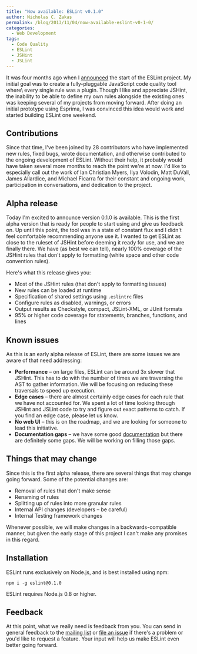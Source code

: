 ```yaml
---
title: "Now available: ESLint v0.1.0"
author: Nicholas C. Zakas
permalink: /blog/2013/11/04/now-available-eslint-v0-1-0/
categories:
  - Web Development
tags:
  - Code Quality
  - ESLint
  - JSHint
  - JSLint
---
```

It was four months ago when I [announced][1] the start of the ESLint project. My initial goal was to create a fully-pluggable JavaScript code quality tool where\ every single rule was a plugin. Though I like and appreciate JSHint, the inability to be able to define my own rules alongside the existing ones was keeping several of my projects from moving forward. After doing an initial prototype using Esprima, I was convinced this idea would work and started building ESLint one weekend. 

## Contributions

Since that time, I've been joined by 28 contributors who have implemented new rules, fixed bugs, wrote documentation, and otherwise contributed to the ongoing development of ESLint. Without their help, it probably would have taken several more months to reach the point we're at now. I'd like to especially call out the work of Ian Christian Myers, Ilya Volodin, Matt DuVall, James Allardice, and Michael Ficarra for their constant and ongoing work, participation in conversations, and dedication to the project.

## Alpha release

Today I'm excited to announce version 0.1.0 is available. This is the first alpha version that is ready for people to start using and give us feedback on. Up until this point, the tool was in a state of constant flux and I didn't feel comfortable recommending anyone use it. I wanted to get ESLint as close to the ruleset of JSHint before deeming it ready for use, and we are finally there. We have (as best we can tell), nearly 100% coverage of the JSHint rules that don't apply to formatting (white space and other code convention rules). 

Here's what this release gives you:

  * Most of the JSHint rules (that don't apply to formatting issues)
  * New rules can be loaded at runtime
  * Specification of shared settings using `.eslintrc` files
  * Configure rules as disabled, warnings, or errors
  * Output results as Checkstyle, compact, JSLint-XML, or JUnit formats
  * 95% or higher code coverage for statements, branches, functions, and lines

## Known issues

As this is an early alpha release of ESLint, there are some issues we are aware of that need addressing:

  * **Performance** &#8211; on large files, ESLint can be around 3x slower that JSHint. This has to do with the number of times we are traversing the AST to gather information. We will be focusing on reducing these traversals to speed up execution.
  * **Edge cases** &#8211; there are almost certainly edge cases for each rule that we have not accounted for. We spent a lot of time looking through JSHint and JSLint code to try and figure out exact patterns to catch. If you find an edge case, please let us know.
  * **No web UI** &#8211; this is on the roadmap, and we are looking for someone to lead this initiative.
  * **Documentation gaps** &#8211; we have some good [documentation][2] but there are definitely some gaps. We will be working on filling those gaps.

## Things that may change

Since this is the first alpha release, there are several things that may change going forward. Some of the potential changes are:

  * Removal of rules that don't make sense
  * Renaming of rules
  * Splitting up of rules into more granular rules
  * Internal API changes (developers &#8211; be careful)
  * Internal Testing framework changes

Whenever possible, we will make changes in a backwards-compatible manner, but given the early stage of this project I can't make any promises in this regard.

## Installation

ESLint runs exclusively on Node.js, and is best installed using npm:

    npm i -g eslint@0.1.0

ESLint requires Node.js 0.8 or higher.

## Feedback

At this point, what we really need is feedback from you. You can send in general feedback to the [mailing list][3] or [file an issue][4] if there's a problem or you'd like to request a feature. Your input will help us make ESLint even better going forward.

 [1]: https://humanwhocodes.com/blog/2013/07/16/introducing-eslint/
 [2]: https://github.com/nzakas/eslint/tree/master/docs
 [3]: http://groups.google.com/group/eslint
 [4]: https://github.com/nzakas/eslint/issues
